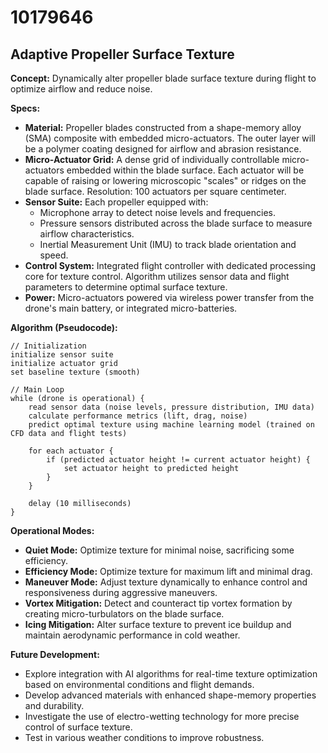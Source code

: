 # 10179646

## Adaptive Propeller Surface Texture

**Concept:** Dynamically alter propeller blade surface texture during flight to optimize airflow and reduce noise.

**Specs:**

*   **Material:** Propeller blades constructed from a shape-memory alloy (SMA) composite with embedded micro-actuators. The outer layer will be a polymer coating designed for airflow and abrasion resistance.
*   **Micro-Actuator Grid:** A dense grid of individually controllable micro-actuators embedded within the blade surface. Each actuator will be capable of raising or lowering microscopic "scales" or ridges on the blade surface.  Resolution: 100 actuators per square centimeter.
*   **Sensor Suite:** Each propeller equipped with:
    *   Microphone array to detect noise levels and frequencies.
    *   Pressure sensors distributed across the blade surface to measure airflow characteristics.
    *   Inertial Measurement Unit (IMU) to track blade orientation and speed.
*   **Control System:** Integrated flight controller with dedicated processing core for texture control. Algorithm utilizes sensor data and flight parameters to determine optimal surface texture.
*   **Power:** Micro-actuators powered via wireless power transfer from the drone's main battery, or integrated micro-batteries.

**Algorithm (Pseudocode):**

```
// Initialization
initialize sensor suite
initialize actuator grid
set baseline texture (smooth)

// Main Loop
while (drone is operational) {
    read sensor data (noise levels, pressure distribution, IMU data)
    calculate performance metrics (lift, drag, noise)
    predict optimal texture using machine learning model (trained on CFD data and flight tests)
    
    for each actuator {
        if (predicted actuator height != current actuator height) {
            set actuator height to predicted height
        }
    }
    
    delay (10 milliseconds)
}
```

**Operational Modes:**

*   **Quiet Mode:** Optimize texture for minimal noise, sacrificing some efficiency.
*   **Efficiency Mode:** Optimize texture for maximum lift and minimal drag.
*   **Maneuver Mode:** Adjust texture dynamically to enhance control and responsiveness during aggressive maneuvers.
*   **Vortex Mitigation:** Detect and counteract tip vortex formation by creating micro-turbulators on the blade surface.
*   **Icing Mitigation:** Alter surface texture to prevent ice buildup and maintain aerodynamic performance in cold weather.

**Future Development:**

*   Explore integration with AI algorithms for real-time texture optimization based on environmental conditions and flight demands.
*   Develop advanced materials with enhanced shape-memory properties and durability.
*   Investigate the use of electro-wetting technology for more precise control of surface texture.
*   Test in various weather conditions to improve robustness.